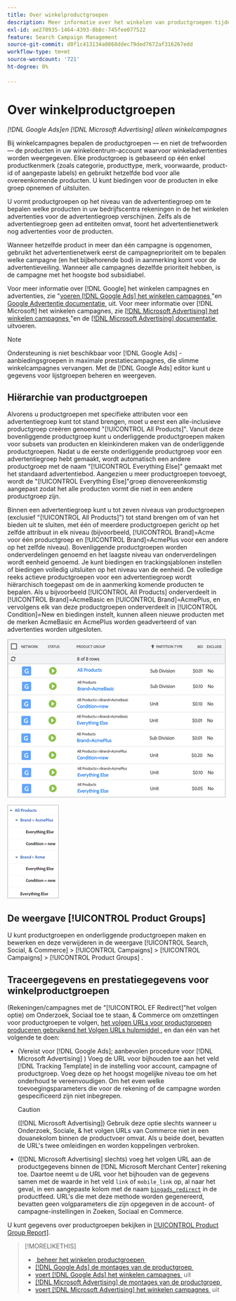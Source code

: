 ```yaml
---
title: Over winkelproductgroepen
description: Meer informatie over het winkelen van productgroepen tijdens winkelcampagnes.
exl-id: ae270935-1464-4393-8b8c-745fee077522
feature: Search Campaign Management
source-git-commit: d0f1c413134a0868ddec79ded7672af316267edd
workflow-type: tm+mt
source-wordcount: '721'
ht-degree: 0%

---
```


# Over winkelproductgroepen

*[!DNL Google Ads]en [!DNL Microsoft Advertising] alleen winkelcampagnes*

Bij winkelcampagnes bepalen de productgroepen — en niet de trefwoorden — de producten in uw winkelcentrum-account waarvoor winkeladvertenties worden weergegeven. Elke productgroep is gebaseerd op één enkel productkenmerk (zoals categorie, producttype, merk, voorwaarde, product-id of aangepaste labels) en gebruikt hetzelfde bod voor alle overeenkomende producten. U kunt biedingen voor de producten in elke groep opnemen of uitsluiten.

U vormt productgroepen op het niveau van de advertentiegroep om te bepalen welke producten in uw bedrijfscentra rekeningen in de het winkelen advertenties voor de advertentiegroep verschijnen. Zelfs als de advertentiegroep geen ad entiteiten omvat, toont het advertentienetwerk nog advertenties voor de producten.

Wanneer hetzelfde product in meer dan één campagne is opgenomen, gebruikt het advertentienetwerk eerst de campagneprioriteit om te bepalen welke campagne (en het bijbehorende bod) in aanmerking komt voor de advertentieveiling. Wanneer alle campagnes dezelfde prioriteit hebben, is de campagne met het hoogste bod subsidiabel.

Voor meer informatie over [!DNL Google] het winkelen campagnes en advertenties, zie &quot;[&#x200B; voeren  [!DNL Google Ads]  het winkelen campagnes &#x200B;](/help/search-social-commerce/campaign-management/special-workflows/google-shopping-campaigns.md)&quot;en [&#x200B; Google Advertentie documentatie &#x200B;](https://support.google.com/google-ads/answer/3455481?visit_id=638205553638977410-2592024034&rd=1) uit. Voor meer informatie over [!DNL Microsoft] het winkelen campagnes, zie [&#x200B;  [!DNL Microsoft Advertising]  het winkelen campagnes &#x200B;](/help/search-social-commerce/campaign-management/special-workflows/microsoft-shopping-campaigns.md)&quot;en de [[!DNL Microsoft Advertising]  documentatie &#x200B;](https://help.bingads.microsoft.com/#apex/3/en/50903/1-500) uitvoeren.

>[!NOTE]
>
>Ondersteuning is niet beschikbaar voor [!DNL Google Ads] -aanbiedingsgroepen in maximale prestatiecampagnes, die slimme winkelcampagnes vervangen. Met de [!DNL Google Ads] editor kunt u gegevens voor lijstgroepen beheren en weergeven.

## Hiërarchie van productgroepen

Alvorens u productgroepen met specifieke attributen voor een advertentiegroep kunt tot stand brengen, moet u eerst een alle-inclusieve productgroep creëren genoemd &quot;[!UICONTROL All Products]&quot;. Vanuit deze bovenliggende productgroep kunt u onderliggende productgroepen maken voor subsets van producten en kleinkinderen maken van de onderliggende productgroepen. Nadat u de eerste onderliggende productgroep voor een advertentiegroep hebt gemaakt, wordt automatisch een andere productgroep met de naam &quot;[!UICONTROL Everything Else]&quot; gemaakt met het standaard advertentiebod. Aangezien u meer productgroepen toevoegt, wordt de &quot;[!UICONTROL Everything Else]&quot;groep dienovereenkomstig aangepast zodat het alle producten vormt die niet in een andere productgroep zijn.

Binnen een advertentiegroep kunt u tot zeven niveaus van productgroepen (exclusief &quot;[!UICONTROL All Products]&quot;) tot stand brengen om of van het bieden uit te sluiten, met één of meerdere productgroepen gericht op het zelfde attribuut in elk niveau (bijvoorbeeld, [!UICONTROL Brand]=Acme voor één productgroep en [!UICONTROL Brand]=AcmePlus voor een andere op het zelfde niveau). Bovenliggende productgroepen worden onderverdelingen genoemd en het laagste niveau van onderverdelingen wordt eenheid genoemd. Je kunt biedingen en trackingsjablonen instellen of biedingen volledig uitsluiten op het niveau van de eenheid. De volledige reeks actieve productgroepen voor een advertentiegroep wordt hiërarchisch toegepast om de in aanmerking komende producten te bepalen. Als u bijvoorbeeld [!UICONTROL All Products] onderverdeelt in [!UICONTROL Brand]=AcmeBasic en [!UICONTROL Brand]=AcmePlus, en vervolgens elk van deze productgroepen onderverdeelt in [!UICONTROL Condition]=New en biedingen instelt, kunnen alleen nieuwe producten met de merken AcmeBasic en AcmePlus worden geadverteerd of van advertenties worden uitgesloten.

![&#x200B; Voorbeeld van een reeks van de productgroep &#x200B;](/help/search-social-commerce/assets/product-group-list.png " Voorbeeld van een reeks van de productgroep ")

![&#x200B; de hiërarchie van de productgroep van het Voorbeeld &#x200B;](/help/search-social-commerce/assets/product-group-tree.png " de hiërarchie van de productgroep van het Voorbeeld ")

## De weergave [!UICONTROL Product Groups]

U kunt productgroepen en onderliggende productgroepen maken en bewerken en deze verwijderen in de weergave [!UICONTROL Search, Social, & Commerce] > [!UICONTROL Campaigns] > [!UICONTROL Campaigns] > [!UICONTROL Product Groups] .

## Traceergegevens en prestatiegegevens voor winkelproductgroepen

(Rekeningen/campagnes met de &quot;[!UICONTROL EF Redirect]&quot;het volgen optie) om Onderzoek, Sociaal toe te staan, &amp; Commerce om omzettingen voor productgroepen te volgen, [&#x200B; het volgen URLs voor productgroepen produceren gebruikend het Volgen URLs hulpmiddel &#x200B;](/help/search-social-commerce/tools/click-tracking-url-generate.md), en dan één van het volgende te doen:

* (Vereist voor [!DNL Google Ads]; aanbevolen procedure voor [!DNL Microsoft Advertising] ) Voeg de URL voor bijhouden toe aan het veld [!DNL Tracking Template] in de instelling voor account, campagne of productgroep. Voeg deze op het hoogst mogelijke niveau toe om het onderhoud te vereenvoudigen. Om het even welke toevoegingsparameters die voor de rekening of de campagne worden gespecificeerd zijn niet inbegrepen.

  >[!CAUTION]
  >
  >([!DNL Microsoft Advertising]) Gebruik deze optie slechts wanneer u Onderzoek, Sociale, &amp; het volgen URLs van Commerce niet in een douanekolom binnen de productvoer omvat. Als u beide doet, bevatten de URL&#39;s twee omleidingen en worden koppelingen verbroken.

* ([!DNL Microsoft Advertising] slechts) voeg het volgen URL aan de productgegevens binnen de [!DNL Microsoft Merchant Center] rekening toe. Daartoe neemt u de URL voor het bijhouden van de gegevens samen met de waarde in het veld `link` of `mobile_link` op, al naar het geval, in een aangepaste kolom met de naam [`bingads_redirect` &#x200B;](https://help.ads.microsoft.com/#apex/3/en/51084/0) in de productfeed. URL&#39;s die met deze methode worden gegenereerd, bevatten geen volgparameters die zijn opgegeven in de account- of campagne-instellingen in Zoeken, Sociaal en Commerce.

U kunt gegevens over productgroepen bekijken in [&#x200B; [!UICONTROL Product Group Report]](/help/search-social-commerce/reports/management/basic-advanced/product-group-report.md).

>[!MORELIKETHIS]
>
>* [&#x200B; beheer het winkelen productgroepen &#x200B;](product-group-manage.md)
>* [[!DNL Google Ads]  de montages van de productgroep &#x200B;](product-group-settings-google.md)
>* [&#x200B; voert  [!DNL Google Ads]  het winkelen campagnes &#x200B;](/help/search-social-commerce/campaign-management/special-workflows/google-shopping-campaigns.md) uit
>* [[!DNL Microsoft Advertising]  de montages van de productgroep &#x200B;](product-group-settings-microsoft.md)
>* [&#x200B; voert  [!DNL Microsoft Advertising]  het winkelen campagnes &#x200B;](/help/search-social-commerce/campaign-management/special-workflows/microsoft-shopping-campaigns.md) uit
